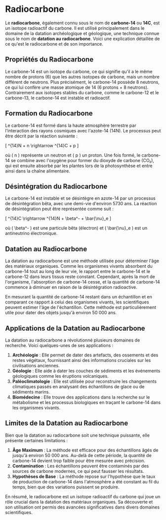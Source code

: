 # Radiocarbone

Le **radiocarbone**, également connu sous le nom de **carbone-14** ou **14C**, est un isotope radioactif du carbone. Il est utilisé principalement dans le domaine de la datation archéologique et géologique, une technique connue sous le nom de **datation au radiocarbone**. Voici une explication détaillée de ce qu'est le radiocarbone et de son importance.

## Propriétés du Radiocarbone

Le carbone-14 est un isotope du carbone, ce qui signifie qu'il a le même nombre de protons (6) que les autres isotopes de carbone, mais un nombre différent de neutrons. Plus précisément, le carbone-14 possède 8 neutrons, ce qui lui confère une masse atomique de 14 (6 protons + 8 neutrons). Contrairement aux isotopes stables du carbone, comme le carbone-12 et le carbone-13, le carbone-14 est instable et radioactif.

## Formation du Radiocarbone

Le carbone-14 est formé dans la haute atmosphère terrestre par l'interaction des rayons cosmiques avec l'azote-14 (14N). Le processus peut être décrit par la réaction suivante :

\[ ^{14}N + n \rightarrow ^{14}C + p \]

où \( n \) représente un neutron et \( p \) un proton. Une fois formé, le carbone-14 se combine avec l'oxygène pour former du dioxyde de carbone (CO₂), qui est ensuite absorbé par les plantes lors de la photosynthèse et entre ainsi dans la chaîne alimentaire.

## Désintégration du Radiocarbone

Le carbone-14 est instable et se désintègre en azote-14 par un processus de désintégration bêta, avec une demi-vie d'environ 5730 ans. La réaction de désintégration peut être représentée comme suit :

\[ ^{14}C \rightarrow ^{14}N + \beta^- + \bar{\nu}_e \]

où \( \beta^- \) est une particule bêta (électron) et \( \bar{\nu}_e \) est un antineutrino électronique.

## Datation au Radiocarbone

La datation au radiocarbone est une méthode utilisée pour déterminer l'âge des matériaux organiques. Comme les organismes vivants absorbent du carbone-14 tout au long de leur vie, le rapport entre le carbone-14 et le carbone-12 dans leurs tissus reste constant. Cependant, après la mort de l'organisme, l'absorption de carbone-14 cesse, et la quantité de carbone-14 commence à diminuer en raison de la désintégration radioactive.

En mesurant la quantité de carbone-14 restant dans un échantillon et en comparant ce rapport à celui des organismes vivants, les scientifiques peuvent estimer l'âge de l'échantillon. Cette méthode est particulièrement utile pour dater des objets jusqu'à environ 50 000 ans.

## Applications de la Datation au Radiocarbone

La datation au radiocarbone a révolutionné plusieurs domaines de recherche. Voici quelques-unes de ses applications :

1. **Archéologie** : Elle permet de dater des artefacts, des ossements et des restes végétaux, fournissant ainsi des informations cruciales sur les civilisations anciennes.
2. **Géologie** : Elle aide à dater les couches de sédiments et les événements géologiques comme les éruptions volcaniques.
3. **Paléoclimatologie** : Elle est utilisée pour reconstruire les changements climatiques passés en analysant des échantillons de glace ou de sédiments marins.
4. **Biomédecine** : Elle trouve des applications dans la recherche sur le métabolisme et les processus biologiques en traçant le carbone-14 dans les organismes vivants.

## Limites de la Datation au Radiocarbone

Bien que la datation au radiocarbone soit une technique puissante, elle présente certaines limitations :

1. **Âge Maximum** : La méthode est efficace pour des échantillons âgés de jusqu'à environ 50 000 ans. Au-delà de cette période, la quantité de carbone-14 devient trop faible pour être mesurée avec précision.
2. **Contamination** : Les échantillons peuvent être contaminés par des sources de carbone modernes, ce qui peut fausser les résultats.
3. **Hypothèses de Base** : La méthode repose sur l'hypothèse que le taux de production de carbone-14 dans l'atmosphère a été constant au fil du temps, bien que des variations puissent se produire.

En résumé, le radiocarbone est un isotope radioactif du carbone qui joue un rôle crucial dans la datation des matériaux organiques. Sa découverte et son utilisation ont permis des avancées significatives dans divers domaines scientifiques.